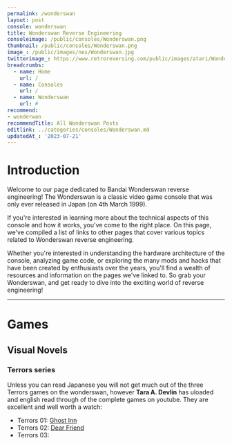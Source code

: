 ```yaml
---
permalink: /wonderswan
layout: post
console: wonderswan
title: Wonderswan Reverse Engineering
consoleimage: /public/consoles/Wonderswan.png
thumbnail: /public/consoles/Wonderswan.png
image_: /public/images/nes/Wonderswan.jpg
twitterimage_: https://www.retroreversing.com/public/images/atari/Wonderswan.jpg
breadcrumbs:
  - name: Home
    url: /
  - name: Consoles
    url: /
  - name: Wonderswan
    url: #
recommend: 
- wonderwan
recommendTitle: All Wonderswan Posts
editlink: ../categories/consoles/Wonderswan.md
updatedAt_: '2023-07-21'
---
```


# Introduction
Welcome to our page dedicated to Bandai Wonderswan reverse engineering! The Wonderswan is a classic video game console that was only ever released in Japan (on 4th March 1999). 

If you're interested in learning more about the technical aspects of this console and how it works, you've come to the right place. On this page, we've compiled a list of links to other pages that cover various topics related to Wonderswan reverse engineering. 

Whether you're interested in understanding the hardware architecture of the console, analyzing game code, or exploring the many mods and hacks that have been created by enthusiasts over the years, you'll find a wealth of resources and information on the pages we've linked to. So grab your Wonderswan, and get ready to dive into the exciting world of reverse engineering!

---
# Games

## Visual Novels

### Terrors series
Unless you can read Japanese you will not get much out of the three Terrors games on the wonderswan, however **Tara A. Devlin** has uloaded and english read through of the complete games on youtube.
They are excellent and well worth a watch:
- Terrors 01: [Ghost Inn](https://www.youtube.com/watch?v=vYsG_LdaIow)
- Terrors 02: [Dear Friend](https://www.youtube.com/watch?v=7YwvOPcN2Jw)
- Terrors 03:
